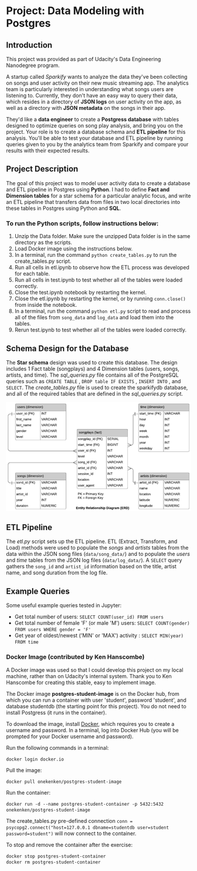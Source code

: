 # Project: Data Modeling with Postgres

## Introduction

This project was provided as part of Udacity's Data Engineering Nanodegree program.

A startup called *Sparkify* wants to analyze the data they've been collecting on songs and user activity on their new music streaming app. The analytics team is particularly interested in understanding what songs users are listening to. Currently, they don't have an easy way to query their data, which resides in a directory of __JSON logs__ on user activity on the app, as well as a directory with __JSON metadata__ on the songs in their app. 

They'd like a __data engineer__ to create a __Postgress database__ with tables designed to optimize queries on song play analysis, and bring you on the project. Your role is to create a database schema and __ETL pipeline__ for this analysis. You'll be able to test your database and ETL pipeline by running queries given to you by the analytics team from Sparkify and compare your results with their expected results.

## Project Description

The goal of this project was to model user activity data to create a database and ETL pipeline in Postgres using __Python__. I had to define __Fact and Dimension tables__ for a star schema for a particular analytic focus, and write an ETL pipeline that transfers data from files in two local directories into these tables in Postgres using Python and __SQL__.

### To run the Python scripts, follow instructions below:

1. Unzip the Data folder. Make sure the unzipped Data folder is in the same directory as the scripts.
2. Load Docker image using the instructions below.
3. In a terminal, run the command `python create_tables.py` to run the create_tables.py script.
4. Run all cells in etl.ipynb to observe how the ETL process was developed for each table.
5. Run all cells in test.ipynb to test whether all of the tables were loaded correctly.
6. Close the test.ipynb notebook by restarting the kernel.
7. Close the etl.ipynb by restarting the kernel, or by running `conn.close()` from inside the notebook.
8. In a terminal, run the command `python etl.py` script to read and process all of the files from `song_data` and `log_data` and load them into the tables.
9. Rerun test.ipynb to test whether all of the tables were loaded correctly.

## Schema Design for the Database

The __Star schema__ design was used to create this database. The design includes 1 Fact table (songplays) and 4 Dimension tables (users, songs, artists, and time). The _sql_queries.py_ file contains all of the PostgreSQL queries such as `CREATE TABLE` , `DROP table IF EXISTS` , `INSERT INTO` , and `SELECT`. The _create_tables.py_ file is used to create the sparkifydb database, and all of the required tables that are defined in the _sql_queries.py_ script.

![](https://github.com/AmiriMc/Data_Engineering_Data_Modeling_with_Postgres/blob/master/StarSchema.png?raw=t)

## ETL Pipeline
The _etl.py_ script sets up the ETL pipeline. ETL (Extract, Transform, and Load) methods were used to populate the _songs_ and _artists_ tables from the data within the JSON song files (`data/song_data/`) and to populate the _users_ and _time_ tables from the JSON log files (`data/log_data/`). A `SELECT` query gathers the `song_id` and `artist_id` information based on the title, artist name, and song duration from the log file.

## Example Queries
Some useful example queries tested in Jupyter:
* Get total number of users: `SELECT COUNT(user_id) FROM users`
* Get total number of female 'F' (or male 'M') users: `SELECT COUNT(gender) FROM users WHERE gender = 'F'`
* Get year of oldest/newest ('MIN' or 'MAX') activity : `SELECT MIN(year) FROM time`

### Docker Image (contributed by Ken Hanscombe)

A Docker image was used so that I could develop this project on my local machine, rather than on Udacity's internal system. Thank you to Ken Hanscombe for creating this stable, easy to implement image.

The Docker image __postgres-student-image__ is on the Docker hub, from which you can run a container with user 'student', password 'student', and database studentdb (the starting point for this project). You do not need to install Postgress (it runs in the container).

To download the image, install [Docker](https://docs.docker.com/), which requires you to create a username and password. In a terminal, log into Docker Hub (you will be prompted for your Docker username and password).


Run the following commands in a terminal:
```
docker login docker.io
```

Pull the image:
```
docker pull onekenken/postgres-student-image
```
Run the container:
```
docker run -d --name postgres-student-container -p 5432:5432 onekenken/postgres-student-image
```
The create_tables.py pre-defined connection `conn = psycopg2.connect("host=127.0.0.1 dbname=studentdb user=student password=student")` will now connect to the container.

To stop and remove the container after the exercise:
```
docker stop postgres-student-container
docker rm postgres-student-container
```
